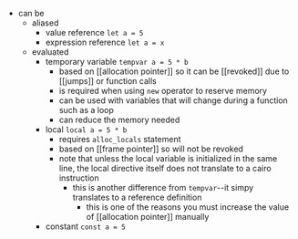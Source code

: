 - can be
	- aliased
		- value reference `let a = 5`
		- expression reference `let a = x`
	- evaluated
		- temporary variable `tempvar a = 5 * b`
			- based on [[allocation pointer]] so it can be [[revoked]] due to [[jumps]] or function calls
			- is required when using `new` operator to reserve memory
			- can be used with variables that will change during a function such as a loop
			- can reduce the memory needed
		- local `local a = 5 * b`
			- requires `alloc_locals` statement
			- based on [[frame pointer]] so will not be revoked
			- note that unless the local variable is initialized in the same line, the local directive itself does not translate to a cairo instruction
				- this is another difference from `tempvar`--it simpy translates to a reference definition
					- this is one of the reasons you must increase the value of [[allocation pointer]] manually
		- constant `const a = 5`